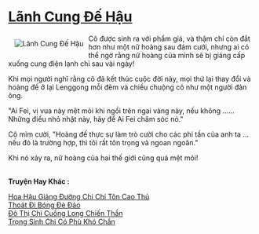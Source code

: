 <a href="https://truyentiki.com/lanh-cung-de-hau.30430/" title="Lãnh Cung Đế Hậu"><h1>Lãnh Cung Đế Hậu</h1></a><div style="display:table"><img align="right" style="float: left; padding: 10px;" src="https://truyentiki.com/a/img/str/src/30430.jpg" alt="Lãnh Cung Đế Hậu">Cô được sinh ra với phẩm giá, và thậm chí còn đắt hơn như một nữ hoàng sau đám cưới, nhưng ai có thể ngờ rằng nữ hoàng của mình sẽ bị giáng cấp xuống cung điện lạnh chỉ sau vài ngày! <p></p> Khi mọi người nghĩ rằng cô đã kết thúc cuộc đời này, mọi thứ lại thay đổi và hoàng đế ở lại Lenggong mỗi đêm và chiều chuộng cô như một người đàn ông. <p></p> "Ai Fei, vị vua này mệt mỏi khi ngồi trên ngai vàng này, nếu không ...... Những điều nhỏ nhặt này, hãy để Ai Fei chăm sóc nó." <p></p> Cô mỉm cười, "Hoàng đế thực sự làm trò cười cho các phi tần của anh ta ... nếu đó là trường hợp, thì tôi rất tôn trọng và ngoan ngoãn." <p></p> Khi nó xảy ra, nữ hoàng của hai thế giới cũng quá mệt mỏi!</div><p><br><b>Truyện Hay Khác :</b></p><a href="https://truyentiki.com/hoa-hau-giang-duong-chi-chi-ton-cao-thu.30429/" alt="Hoa Hậu Giảng Đường Chi Chí Tôn Cao Thủ">Hoa Hậu Giảng Đường Chi Chí Tôn Cao Thủ</a><br/><a href="https://github.com/nownovels/truyenhay/tree/master/truyenhay/30593/README.md" alt="Thoát Đi Bóng Đè Đảo">Thoát Đi Bóng Đè Đảo</a><br/><a href="https://github.com/nownovels/top500/tree/master/truyenhay/33780/" alt="Đô Thị Chi Cuồng Long Chiến Thần">Đô Thị Chi Cuồng Long Chiến Thần</a><br/><a href="https://github.com/nownovels/truyenhay/tree/master/truyenhay/30613/README.md" alt="Trọng Sinh Chi Có Phù Khó Chắn">Trọng Sinh Chi Có Phù Khó Chắn</a><br/>